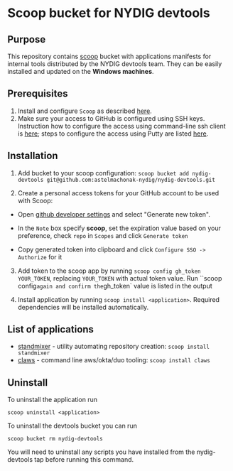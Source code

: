 # Scoop bucket for NYDIG devtools

## Purpose

This repository contains [scoop](https://scoop.sh/) bucket with applications manifests for internal tools distributed by the NYDIG devtools team. They can be easily installed and updated on the **Windows machines**.

## Prerequisites

1. Install and configure `Scoop` as described [here](https://nydig.atlassian.net/wiki/spaces/EN/pages/959414291/Windows-native+development+environment+setup#Installing-Scoop).
2. Make sure your access to GitHub is configured using SSH keys. Instruction how to configure the access using command-line ssh client is [here](https://docs.github.com/en/authentication/connecting-to-github-with-ssh); steps to configure the access using Putty are listed [here](https://nydig.atlassian.net/wiki/spaces/EN/pages/959414291/Windows-native+development+environment+setup#Git-and-SSH-setup-using-Putty-tools).

## Installation

1. Add bucket to your scoop configuration: `scoop bucket add nydig-devtools git@github.com:astelmachonak-nydig/nydig-devtools.git`

2. Create a personal access tokens for your GitHub account to be used with Scoop:

- Open [github developer settings](https://github.com/settings/tokens) and select "Generate new token".

- In the `Note` box specify **scoop**, set the expiration value based on your preference, check `repo` in `Scopes` and click `Generate token`

- Copy generated token into clipboard and click `Configure SSO -> Authorize` for it

3. Add token to the scoop app by running `scoop config gh_token YOUR_TOKEN`, replacing `YOUR_TOKEN` with actual token value. Run ``scoop config` again and confirm the `gh_token` value is listed in the output

4. Install application by running `scoop install <application>`. Required dependencies will be installed automatically.

## List of applications

- [standmixer](https://github.com/NYDIG/standmixer) - utility automating repository creation: `scoop install standmixer`
- [claws](https://github.com/NYDIG/claws) - command line aws/okta/duo tooling: `scoop install claws`

## Uninstall

To uninstall the application run

`scoop uninstall <application>`

To uninstall the devtools bucket you can run

`scoop bucket rm nydig-devtools`

You will need to uninstall any scripts you have installed from the nydig-devtools tap before running this command.
